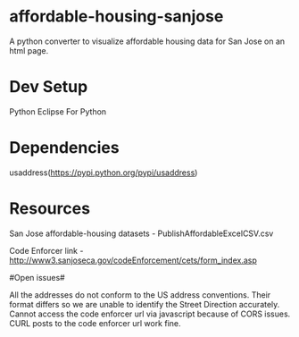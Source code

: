 # affordable-housing-sanjose
A python converter to visualize affordable housing data for San Jose on an html page.

# Dev Setup #

Python
Eclipse For Python

# Dependencies #

usaddress(https://pypi.python.org/pypi/usaddress)

# Resources #

San Jose affordable-housing datasets - PublishAffordableExcelCSV.csv

Code Enforcer link - http://www3.sanjoseca.gov/codeEnforcement/cets/form_index.asp


#Open issues#

All the addresses do not conform to the US address conventions. Their format differs so we are unable to identify the Street Direction accurately.
Cannot access the code enforcer url via javascript because of CORS issues.
CURL posts to the code enforcer url work fine.







